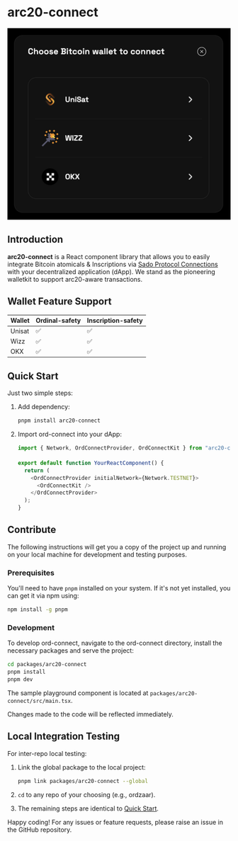 # arc20-connect

<img src="preview_wallets.png" alt="Preview" />

## Introduction

**arc20-connect** is a React component library that allows you to easily integrate Bitcoin atomicals & Inscriptions via [Sado Protocol Connections](https://sado.space) with your decentralized application (dApp). We stand as the pioneering walletkit to support arc20-aware transactions.

## Wallet Feature Support

| Wallet | Ordinal-safety | Inscription-safety |
| ------ | -------------- | ------------------ |
| Unisat | ✅             | ✅                 |
| Wizz   | ✅             | ✅                 |
| OKX    | ✅             | ✅                 |

## Quick Start

Just two simple steps:

1.  Add dependency:

    ```bash
    pnpm install arc20-connect
    ```

2.  Import ord-connect into your dApp:

    ```javascript
    import { Network, OrdConnectProvider, OrdConnectKit } from "arc20-connect";

    export default function YourReactComponent() {
      return (
        <OrdConnectProvider initialNetwork={Network.TESTNET}>
          <OrdConnectKit />
        </OrdConnectProvider>
      );
    }
    ```

## Contribute

The following instructions will get you a copy of the project up and running on your local machine for development and testing purposes.

### Prerequisites

You'll need to have `pnpm` installed on your system. If it's not yet installed, you can get it via npm using:

```bash
npm install -g pnpm
```

### Development

To develop ord-connect, navigate to the ord-connect directory, install the necessary packages and serve the project:

```bash
cd packages/arc20-connect
pnpm install
pnpm dev
```

The sample playground component is located at `packages/arc20-connect/src/main.tsx`.

Changes made to the code will be reflected immediately.

## Local Integration Testing

For inter-repo local testing:

1. Link the global package to the local project:

   ```bash
   pnpm link packages/arc20-connect --global
   ```

2. `cd` to any repo of your choosing (e.g., ordzaar).

3. The remaining steps are identical to [Quick Start](#quick-start).

Happy coding! For any issues or feature requests, please raise an issue in the GitHub repository.
